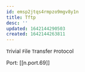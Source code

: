 ```yaml
---
id: emsp2jtqs4rmpzo9mgv8y1n
title: Tftp
desc: ''
updated: 1642144290503
created: 1642144263811
---
```



`T`rivial `F`ile `T`ransfer `P`rotocol

Port: [[n.port.69]]

